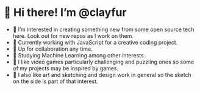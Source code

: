 # 👋 Hi there! I’m @clayfur
- 👀 I’m interested in creating something new from some open source tech here. Look out for new repos as I work on them.
- 🌱 Currently working with JavaScript for a creative coding project.
- 💞️ Up for collaboration any time.
- 🧪 Studying Machine Learning among other interests.
- 👾 I like video games particularly challenging and puzzling ones so some of my projects may be inspired by games.
- 🎨 I also like art and sketching and design work in general so the sketch on the side is part of that interest.

<!---
clayfur/clayfur is a ✨ special ✨ repository because its `README.md` (this file) appears on your GitHub profile.
You can click the Preview link to take a look at your changes.
--->
